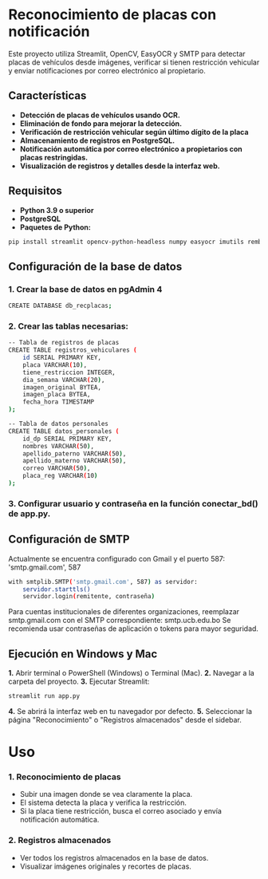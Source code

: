 # Reconocimiento de placas con notificación
Este proyecto utiliza Streamlit, OpenCV, EasyOCR y SMTP para detectar placas de vehículos desde imágenes, verificar si tienen restricción vehicular y enviar notificaciones por correo electrónico al propietario.

## Características
- **Detección de placas de vehículos usando OCR.**
- **Eliminación de fondo para mejorar la detección.**
- **Verificación de restricción vehicular según último dígito de la placa**
- **Almacenamiento de registros en PostgreSQL.**
- **Notificación automática por correo electrónico a propietarios con placas restringidas.**
- **Visualización de registros y detalles desde la interfaz web.**

## Requisitos
- **Python 3.9 o superior**
- **PostgreSQL**
- **Paquetes de Python:**
```bash
pip install streamlit opencv-python-headless numpy easyocr imutils rembg pillow psycopg2-binary pandas
```

## Configuración de la base de datos
### 1. Crear la base de datos en pgAdmin 4
```bash
CREATE DATABASE db_recplacas;
```
### 2. Crear las tablas necesarias:
```bash
-- Tabla de registros de placas
CREATE TABLE registros_vehiculares (
    id SERIAL PRIMARY KEY,
    placa VARCHAR(10),
    tiene_restriccion INTEGER,
    dia_semana VARCHAR(20),
    imagen_original BYTEA,
    imagen_placa BYTEA,
    fecha_hora TIMESTAMP
);

-- Tabla de datos personales
CREATE TABLE datos_personales (
    id_dp SERIAL PRIMARY KEY,
    nombres VARCHAR(50),
    apellido_paterno VARCHAR(50),
    apellido_materno VARCHAR(50),
    correo VARCHAR(50),
    placa_reg VARCHAR(10)
);
```
### 3. Configurar usuario y contraseña en la función conectar_bd() de app.py.

## Configuración de SMTP
Actualmente se encuentra configurado con Gmail y el puerto 587: 'smtp.gmail.com', 587
```bash
with smtplib.SMTP('smtp.gmail.com', 587) as servidor:
    servidor.starttls()
    servidor.login(remitente, contraseña)
```
Para cuentas institucionales de diferentes organizaciones, reemplazar smtp.gmail.com con el SMTP correspondiente: smtp.ucb.edu.bo
Se recomienda usar contraseñas de aplicación o tokens para mayor seguridad.

## Ejecución en Windows y Mac
**1.** Abrir terminal o PowerShell (Windows) o Terminal (Mac).
**2.** Navegar a la carpeta del proyecto.
**3.** Ejecutar Streamlit:
```bash
streamlit run app.py
```
**4.** Se abrirá la interfaz web en tu navegador por defecto.
**5.** Seleccionar la página "Reconocimiento" o "Registros almacenados" desde el sidebar.

# Uso
### 1. Reconocimiento de placas
- Subir una imagen donde se vea claramente la placa.
- El sistema detecta la placa y verifica la restricción.
- Si la placa tiene restricción, busca el correo asociado y envía notificación automática.
### 2. Registros almacenados
- Ver todos los registros almacenados en la base de datos.
- Visualizar imágenes originales y recortes de placas.